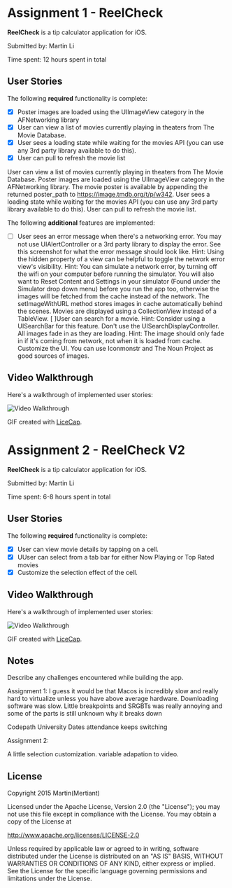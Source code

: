 # Assignment 1 - ReelCheck

**ReelCheck** is a tip calculator application for iOS.

Submitted by: Martin Li

Time spent: 12 hours spent in total

## User Stories


The following **required** functionality is complete:

- [x] Poster images are loaded using the UIImageView category in the AFNetworking library
- [x] User can view a list of movies currently playing in theaters from The Movie Database.
- [x] User sees a loading state while waiting for the movies API (you can use any 3rd party library available to do this).
- [x] User can pull to refresh the movie list

User can view a list of movies currently playing in theaters from The Movie Database.
Poster images are loaded using the UIImageView category in the AFNetworking library.
The movie poster is available by appending the returned poster_path to https://image.tmdb.org/t/p/w342.
User sees a loading state while waiting for the movies API (you can use any 3rd party library available to do this).
User can pull to refresh the movie list.

The following **additional** features are implemented:

- [ ] User sees an error message when there's a networking error. You may not use UIAlertController or a 3rd party library to display the error. See this screenshot for what the error message should look like.
Hint: Using the hidden property of a view can be helpful to toggle the network error view's visibility.
Hint: You can simulate a network error, by turning off the wifi on your computer before running the simulator. You will also want to Reset Content and Settings in your simulator (Found under the Simulator drop down menu) before you run the app too, otherwise the images will be fetched from the cache instead of the network. The setImageWithURL method stores images in cache automatically behind the scenes.
Movies are displayed using a CollectionView instead of a TableView.
 [ ]User can search for a movie.
Hint: Consider using a UISearchBar for this feature. Don't use the UISearchDisplayController.
All images fade in as they are loading.
Hint: The image should only fade in if it's coming from network, not when it is loaded from cache.
Customize the UI. You can use Iconmonstr and The Noun Project as good sources of images.

## Video Walkthrough 

Here's a walkthrough of implemented user stories:

<img src='http://i.imgur.com/JQtTU0W.gif' title='Video Walkthrough' width='' alt='Video Walkthrough' />

GIF created with [LiceCap](http://www.cockos.com/licecap/).



# Assignment 2 - ReelCheck V2

**ReelCheck** is a tip calculator application for iOS.

Submitted by: Martin Li

Time spent: 6-8 hours spent in total

## User Stories


The following **required** functionality is complete:

- [x] User can view movie details by tapping on a cell.
- [x] UUser can select from a tab bar for either Now Playing or Top Rated movies
- [x] Customize the selection effect of the cell.

## Video Walkthrough 

Here's a walkthrough of implemented user stories:

<img src='http://i.imgur.com/S62Pf5o.gif' title='Video Walkthrough' width='' alt='Video Walkthrough' />

GIF created with [LiceCap](http://www.cockos.com/licecap/).






## Notes




Describe any challenges encountered while building the app.

Assignment 1:
I guess it would be that Macos is incredibly slow and really hard to virtualize unless you have above average hardware.
Downloading software was slow. Little breakpoints and SRGBTs was really annoying and some of the parts is still unknown why it breaks down

Codepath University Dates attendance keeps switching

Assignment 2:

A little selection customization. 
variable adapation to video.

## License

Copyright 2015 Martin(Mertiant)

Licensed under the Apache License, Version 2.0 (the "License");
you may not use this file except in compliance with the License.
You may obtain a copy of the License at

http://www.apache.org/licenses/LICENSE-2.0

Unless required by applicable law or agreed to in writing, software
distributed under the License is distributed on an "AS IS" BASIS,
WITHOUT WARRANTIES OR CONDITIONS OF ANY KIND, either express or implied.
See the License for the specific language governing permissions and
limitations under the License.


